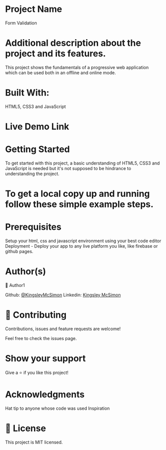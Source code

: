 # Project Name
Form Validation

# Additional description about the project and its features.

This project shows the fundamentals of a progressive web application which can be used both in an offline and online mode.

# Built With:

HTML5, CSS3 and JavaScript

# Live Demo Link
[]()

# Getting Started
To get started with this project, a basic understanding of HTML5, CSS3 and JavaScript is needed but it's not supposed to be hindrance to understanding the project.

# To get a local copy up and running follow these simple example steps.

# Prerequisites
Setup your html, css and javascript environment using your best code editor
Deployment - Deploy your app to any live platform you like, like firebase or github pages.

# Author(s)

👤 Author1

Github: [@KingsleyMcSimon](https://github.com/KingsleyMcSimon/)
Linkedin: [Kingsley McSimon](https://www.linkedin.com/in/kingsley-mcsimon-44411517a/)

# 🤝 Contributing
Contributions, issues and feature requests are welcome!

Feel free to check the issues page.

# Show your support
Give a ⭐️ if you like this project!

# Acknowledgments
Hat tip to anyone whose code was used
Inspiration

# 📝 License
This project is MIT licensed.
